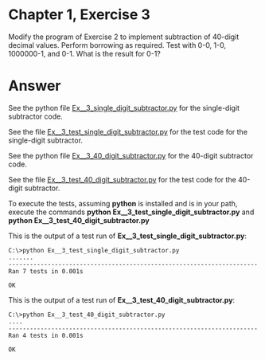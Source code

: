 # Chapter 1, Exercise 3

Modify the program of Exercise 2 to implement subtraction of 40-digit decimal values. Perform borrowing as required. Test with 0-0, 1-0, 1000000-1, and 0-1. What is the result for 0-1?

# Answer
See the python file [Ex__3_single_digit_subtractor.py](src/Ex__3_single_digit_subtractor.py) for the single-digit subtractor code.

See the file [Ex__3_test_single_digit_subtractor.py](src/Ex__3_test_single_digit_subtractor.py) for the test code for the single-digit subtractor.

See the python file [Ex__3_40_digit_subtractor.py](src/Ex__3_40_digit_subtractor.py) for the 40-digit subtractor code.

See the file [Ex__3_test_40_digit_subtractor.py](src/Ex__3_test_40_digit_subtractor.py) for the test code for the 40-digit subtractor.

To execute the tests, assuming **python** is installed and is in your path, execute the commands **python Ex__3_test_single_digit_subtractor.py** and **python Ex__3_test_40_digit_subtractor.py**

This is the output of a test run of **Ex__3_test_single_digit_subtractor.py**:
```
C:\>python Ex__3_test_single_digit_subtractor.py
.......
----------------------------------------------------------------------
Ran 7 tests in 0.001s

OK
```
This is the output of a test run of **Ex__3_test_40_digit_subtractor.py**:
```
C:\>python Ex__3_test_40_digit_subtractor.py
....
----------------------------------------------------------------------
Ran 4 tests in 0.001s

OK
```

